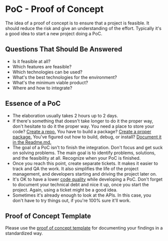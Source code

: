 # PoC - Proof of Concept

The idea of a proof of concept is to ensure that a project is feasible.
It should reduce the risk and give an understanding of the effort.
Typically it's a good idea to start a new project doing a PoC.

## Questions That Should Be Answered

* Is it feasible at all?
* Which features are feasible?
* Which technologies can be used?
* What's the best technologies for the environment?
* What's the minimum viable product?
* Where and how to integrate?

## Essence of a PoC

* The elaboration usually takes 2 hours up to 2 days.
* If there's something that doesn't take longer to do it the proper way, don't hesitate to do it the proper way.
  You need a place to store your code? [Create a repo.](project-setup.md#git) You have to build a package?
  [Create a proper package.](packaging.md) You've figured out how to build, debug, or install? [Document it in the Readme.md.](project-setup.md#readme)
* The goal of a PoC isn't to finish the integration. Don't focus and get suck on solving problems.
  The main goal is to identify problems, solutions, and the feasibility at all. Recognize when your PoC is finished.
* Once you reach this point, create separate tickets. It makes it easier to track and QA the work.
  It also simplifies the life of the project management, and developers starting and driving the project later on.
* It's OK to have a lower [code quality](coding-style.md) while developing a PoC.
  Don't forget to document your technical debt and nice it up, once you start the project.
  Again, using a ticket might be a good idea.
* Sometimes it's already enough to look at the APIs.
  In this case, you don't have to try things out, if you're 100% sure it'll work.

## Proof of Concept Template

Please use the [proof of concept template](poc-template.md) for documenting your findings in a standardized way.
